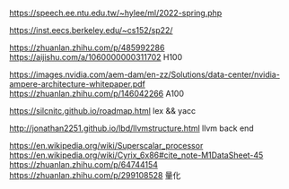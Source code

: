 https://speech.ee.ntu.edu.tw/~hylee/ml/2022-spring.php  

https://inst.eecs.berkeley.edu/~cs152/sp22/  

https://zhuanlan.zhihu.com/p/485992286  https://aijishu.com/a/1060000000311702  H100  

https://images.nvidia.com/aem-dam/en-zz/Solutions/data-center/nvidia-ampere-architecture-whitepaper.pdf  https://zhuanlan.zhihu.com/p/146042266 A100

https://silcnitc.github.io/roadmap.html  lex && yacc  

http://jonathan2251.github.io/lbd/llvmstructure.html  llvm back end  


https://en.wikipedia.org/wiki/Superscalar_processor  
https://en.wikipedia.org/wiki/Cyrix_6x86#cite_note-M1DataSheet-45  
https://zhuanlan.zhihu.com/p/64744154  https://zhuanlan.zhihu.com/p/299108528 量化  

